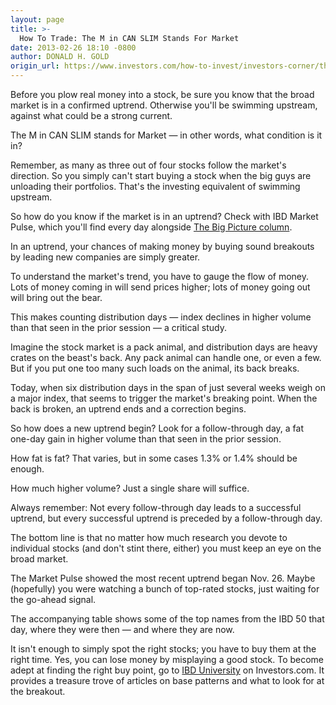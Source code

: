 ```yaml
---
layout: page
title: >-
  How To Trade: The M in CAN SLIM Stands For Market
date: 2013-02-26 18:10 -0800
author: DONALD H. GOLD
origin_url: https://www.investors.com/how-to-invest/investors-corner/the-m-in-can-slim/
---
```


Before you plow real money into a stock, be sure you know that the broad market is in a confirmed uptrend. Otherwise you'll be swimming upstream, against what could be a strong current.

The M in CAN SLIM stands for Market — in other words, what condition is it in?

Remember, as many as three out of four stocks follow the market's direction. So you simply can't start buying a stock when the big guys are unloading their portfolios. That's the investing equivalent of swimming upstream.

So how do you know if the market is in an uptrend? Check with IBD Market Pulse, which you'll find every day alongside [The Big Picture column](http://news.investors.com/investing/big-picture.htm?nav=NewsTheBigPicture).

In an uptrend, your chances of making money by buying sound breakouts by leading new companies are simply greater.

To understand the market's trend, you have to gauge the flow of money. Lots of money coming in will send prices higher; lots of money going out will bring out the bear.

This makes counting distribution days — index declines in higher volume than that seen in the prior session — a critical study.

Imagine the stock market is a pack animal, and distribution days are heavy crates on the beast's back. Any pack animal can handle one, or even a few. But if you put one too many such loads on the animal, its back breaks.

Today, when six distribution days in the span of just several weeks weigh on a major index, that seems to trigger the market's breaking point. When the back is broken, an uptrend ends and a correction begins.

So how does a new uptrend begin? Look for a follow-through day, a fat one-day gain in higher volume than that seen in the prior session.

How fat is fat? That varies, but in some cases 1.3% or 1.4% should be enough.

How much higher volume? Just a single share will suffice.

Always remember: Not every follow-through day leads to a successful uptrend, but every successful uptrend is preceded by a follow-through day.

The bottom line is that no matter how much research you devote to individual stocks (and don't stint there, either) you must keep an eye on the broad market.

The Market Pulse showed the most recent uptrend began Nov. 26. Maybe (hopefully) you were watching a bunch of top-rated stocks, just waiting for the go-ahead signal.

The accompanying table shows some of the top names from the IBD 50 that day, where they were then — and where they are now.

It isn't enough to simply spot the right stocks; you have to buy them at the right time. Yes, you can lose money by misplaying a good stock. To become adept at finding the right buy point, go to [IBD University](http://education.investors.com/) on Investors.com. It provides a treasure trove of articles on base patterns and what to look for at the breakout.
